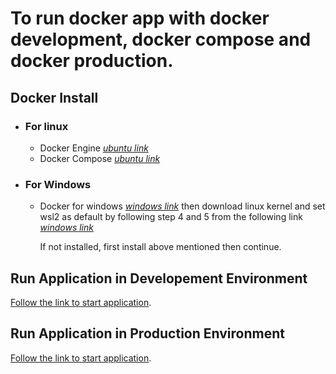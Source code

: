 # To run docker app with docker development, docker compose and docker production.

## Docker Install

- ### For linux
    * Docker Engine *[ubuntu  link](https://docs.docker.com/engine/install/ubuntu/)*
    * Docker Compose *[ubuntu link](https://docs.docker.com/compose/install/)*

- ### For Windows
    * Docker for windows *[windows link](https://docs.docker.com/docker-for-windows/install/)* then download linux kernel and set wsl2 as default by following step 4 and 5 from the following link *[windows link](https://docs.microsoft.com/en-us/windows/wsl/install-win10#step-4---download-the-linux-kernel-update-package)*

        If not installed, first install above mentioned then continue.

## Run Application in Developement Environment
[Follow the link to start application](docs/RunApp/README_DEV.md).
## Run Application in Production Environment
[Follow the link to start application](docs/RunApp/README_PRODUCTION.md).
